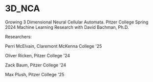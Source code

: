 # 3D_NCA
Growing 3 Dimensional Neural Cellular Automata. Pitzer College Spring 2024 Machine Learning Research with David Bachman, Ph.D.

Researchers:

Perri McElvain, Claremont McKenna College '25

Oliver Ricken, Pitzer College '24

Zack Baum, Pitzer College '24

Max Plush, Pitzer College '25

